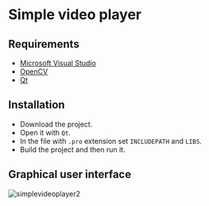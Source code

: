 # Simple video player

## Requirements

* [Microsoft Visual Studio](https://https://www.visualstudio.com/)
* [OpenCV](https://opencv.org/)
* [Qt](https://www.qt.io/)

## Installation

* Download the project.
* Open it with `Qt`.
* In the file with `.pro` extension set `INCLUDEPATH` and `LIBS`.
* Build the project and then run it.

## Graphical user interface

![simplevideoplayer2](https://user-images.githubusercontent.com/20202617/33162341-d248c322-d031-11e7-863b-b92f60dcceb1.png)